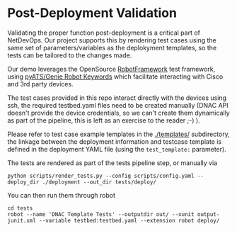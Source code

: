 # Post-Deployment Validation

Validating the proper function post-deployment is a critical part of NetDevOps. Our project supports this by rendering test cases using the same set of parameters/variables as the deplokyment templates, so the tests can be tailored to the changes made.

Our demo leverages the OpenSource [RobotFramework](https://robotframework.org/) test framework, using [pyATS/Genie Robot Keywords](https://pubhub.devnetcloud.com/media/genie-docs/docs/userguide/robot/index.html) which facilitate interacting with Cisco and 3rd party devices.

The test cases provided in this repo interact directly with the devices using ssh, the required testbed.yaml files need to be created manually (DNAC API doesn't provide the device credentials, so we can't create them dynamically as part of the pipeline, this is left as an exercise to the reader ;-) ). 

Please refer to test case example templates in the [./templates/](./templates/) subdirectory, the linkage between the deployment information and testcase template is defined in the deployment YAML file (using the `test_template:` parameter).

The tests are rendered as part of the tests pipeline step, or manually via 

```
python scripts/render_tests.py --config scripts/config.yaml --deploy_dir ./deployment --out_dir tests/deploy/
```

You can then run them through robot

```
cd tests
robot --name 'DNAC Template Tests' --outputdir out/ --xunit output-junit.xml --variable testbed:testbed.yaml --extension robot deploy/
```
